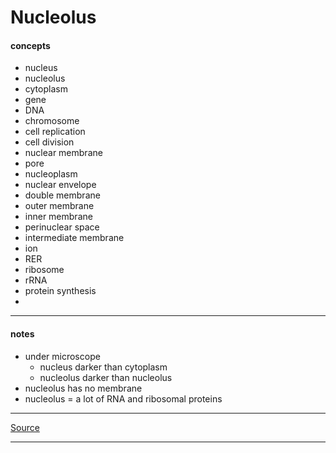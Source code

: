 # Nucleolus

#### concepts

- nucleus
- nucleolus
- cytoplasm
- gene
- DNA
- chromosome
- cell replication
- cell division
- nuclear membrane
- pore
- nucleoplasm
- nuclear envelope
- double membrane
- outer membrane
- inner membrane
- perinuclear space
- intermediate membrane
- ion
- RER
- ribosome
- rRNA
- protein synthesis
- 

***

#### notes

- under microscope
    - nucleus darker than cytoplasm
    - nucleolus darker than nucleolus
- nucleolus has no membrane
- nucleolus = a lot of RNA and ribosomal proteins

***

[Source](https://youtu.be/HobSglXNtYk)

***

